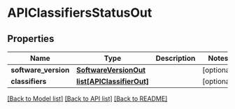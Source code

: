 # APIClassifiersStatusOut

## Properties
Name | Type | Description | Notes
------------ | ------------- | ------------- | -------------
**software_version** | [**SoftwareVersionOut**](SoftwareVersionOut.md) |  | [optional] 
**classifiers** | [**list[APIClassifierOut]**](APIClassifierOut.md) |  | [optional] 

[[Back to Model list]](../README.md#documentation-for-models) [[Back to API list]](../README.md#documentation-for-api-endpoints) [[Back to README]](../README.md)


